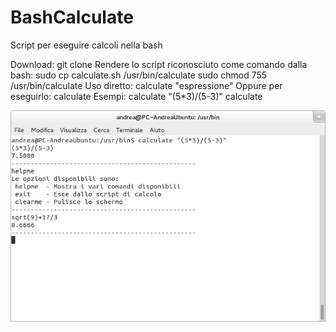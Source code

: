 BashCalculate
=============

Script per eseguire calcoli nella bash

Download:
	git clone
Rendere lo script riconosciuto come comando dalla bash:
	sudo cp calculate.sh /usr/bin/calculate
	sudo chmod 755 /usr/bin/calculate
Uso diretto:
	calculate "espressione"
Oppure per eseguirlo:
	calculate
Esempi:
	calculate "(5*3)/(5-3)"
	calculate

![ScreenShot](/screenshot.png)
